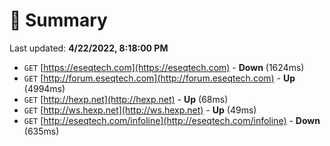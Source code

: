 # 📖 Summary
Last updated: **4/22/2022, 8:18:00 PM**

- `GET` [https://eseqtech.com](https://eseqtech.com) - **Down** (1624ms)
- `GET` [http://forum.eseqtech.com](http://forum.eseqtech.com) - **Up** (4994ms)
- `GET` [http://hexp.net](http://hexp.net) - **Up** (68ms)
- `GET` [http://ws.hexp.net](http://ws.hexp.net) - **Up** (49ms)
- `GET` [http://eseqtech.com/infoline](http://eseqtech.com/infoline) - **Down** (635ms)
